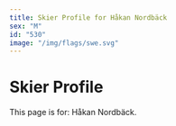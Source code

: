 ```yaml
---
title: Skier Profile for Håkan Nordbäck
sex: "M"
id: "530"
image: "/img/flags/swe.svg" 
---
```


# Skier Profile

This page is for: Håkan Nordbäck.
    